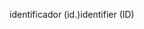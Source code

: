 <span data-ttu-id="f1e56-101">identificador (id.)</span><span class="sxs-lookup"><span data-stu-id="f1e56-101">identifier (ID)</span></span>